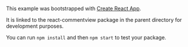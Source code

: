 This example was bootstrapped with [Create React App](https://github.com/facebook/create-react-app).

It is linked to the react-commentview package in the parent directory for development purposes.

You can run `npm install` and then `npm start` to test your package.
